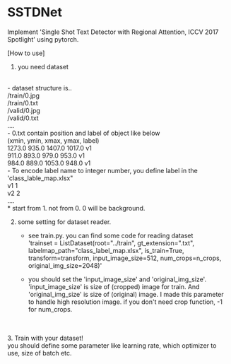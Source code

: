 # SSTDNet
Implement 'Single Shot Text Detector with Regional Attention, ICCV 2017 Spotlight' using pytorch.


[How to use]<br>
1. you need dataset<br>
<br>
  - dataset structure is..<br>
    /train/0.jpg<br>
    /train/0.txt<br>
    /valid/0.jpg<br>
    /valid/0.txt<br>
    ....<br>
  - 0.txt contain position and label of object like below<br>
    (xmin, ymin, xmax, ymax, label)<br>
    1273.0 935.0 1407.0 1017.0 v1<br>
    911.0 893.0 979.0 953.0 v1<br>
    984.0 889.0 1053.0 948.0 v1<br>
  - To encode label name to integer number, you define label in the 'class_lable_map.xlsx"<br>
    v1 1<br>
    v2 2<br>
    ....<br>
    * start from 1. not from 0. 0 will be background.<br>

2. some setting for dataset reader.<br>
   - see train.py. you can find some code for reading dataset<br>
     'trainset = ListDataset(root="../train", gt_extension=".txt", labelmap_path="class_label_map.xlsx", is_train=True, transform=transform, input_image_size=512, num_crops=n_crops, original_img_size=2048)'

   - you should set the 'input_image_size' and 'original_img_size'. 'input_image_size' is size of (cropped) image for train. And 'original_img_size' is size of (original) image. I made this parameter to handle high resolution image. if you don't need crop function, -1 for num_crops.<br>
<br>
<br>
3. Train with your dataset!<br>
        you should define some parameter like learning rate, which optimizer to use, size of batch etc.<br>
